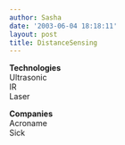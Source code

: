 ```yaml
---
author: Sasha
date: '2003-06-04 18:18:11'
layout: post
title: DistanceSensing
---
```


<b>Technologies</b><br>
Ultrasonic <br>
IR <br>
Laser<p>

<b>Companies</b><br>
Acroname<br>
Sick<br>
